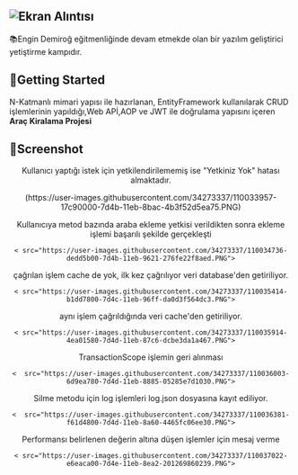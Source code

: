 
## ![Ekran Alıntısı](https://user-images.githubusercontent.com/34273337/107855830-c9080480-6e35-11eb-8071-5f01ea0623d1.PNG)
📚Engin Demiroğ eğitmenliğinde devam etmekde olan bir yazılım geliştirici yetiştirme kampıdır.

## :pushpin:Getting Started
N-Katmanlı mimari yapısı ile hazırlanan, EntityFramework kullanılarak CRUD işlemlerinin yapıldığı,Web APİ,AOP ve JWT ile doğrulama yapısını içeren **Araç Kiralama Projesi**

## :pushpin:Screenshot
<center>
<p>Kullanıcı yaptığı istek  için yetkilendirilememiş ise "Yetkiniz Yok" hatası almaktadır.</p>
(https://user-images.githubusercontent.com/34273337/110033957-17c90000-7d4b-11eb-8bac-4b3f52d5ea75.PNG)
  
 <p>Kullanıcıya metod bazında araba ekleme yetkisi verildikten sonra ekleme işlemi başarılı şekilde gerçekleşti</p> 
<code>< src="https://user-images.githubusercontent.com/34273337/110034736-dedd5b00-7d4b-11eb-9621-276fe22f8aed.PNG"></code>

<p>çağrılan işlem cache de yok, ilk kez çağrılıyor veri database'den getiriliyor.</p>
<code>< src="https://user-images.githubusercontent.com/34273337/110035414-b1dd7800-7d4c-11eb-96ff-da0d3f564dc3.PNG"></code>
  
<p>aynı işlem çağrıldığında  veri cache'den getiriliyor.</p>
<code>< src="https://user-images.githubusercontent.com/34273337/110035914-4ea01580-7d4d-11eb-87c6-dcbe3da1a467.PNG"></code>
  
<p>TransactionScope işlemin geri alınması</p>
<code><  src="https://user-images.githubusercontent.com/34273337/110036003-6d9ea780-7d4d-11eb-8885-05285e7d1030.PNG"></code>
 
<p>Silme metodu için log işlemleri  log.json dosyasına kayıt ediliyor. </p>
<code><  src="https://user-images.githubusercontent.com/34273337/110036381-f61d4800-7d4d-11eb-8a60-4465fc06ee30.PNG"></code>

 <p>Performansı belirlenen değerin altına düşen işlemler için mesaj verme </p>
<code>< src="https://user-images.githubusercontent.com/34273337/110037022-e6eaca00-7d4e-11eb-8ea2-201269860239.PNG"></code>
</center>


